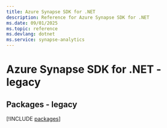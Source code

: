 ```yaml
---
title: Azure Synapse SDK for .NET
description: Reference for Azure Synapse SDK for .NET
ms.date: 09/01/2025
ms.topic: reference
ms.devlang: dotnet
ms.service: synapse-analytics
---
```

# Azure Synapse SDK for .NET - legacy
## Packages - legacy
[!INCLUDE [packages](synapse-index.md)]
